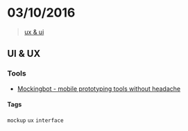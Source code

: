 # 03/10/2016

> [ux & ui](#ux--ui)


## UI & UX

### Tools
- [Mockingbot - mobile prototyping tools without headache](https://mockingbot.com/)


#### Tags

`mockup` `ux` `interface`